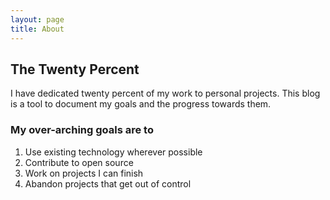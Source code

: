 ```yaml
---
layout: page
title: About
---
```


## The Twenty Percent

I have dedicated twenty percent of my work to personal projects.
This blog is a tool to document my goals and the progress towards them.

### My over-arching goals are to
1.  Use existing technology wherever possible
1.  Contribute to open source
1.  Work on projects I can finish
1.  Abandon projects that get out of control